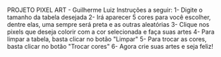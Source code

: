 PROJETO PIXEL ART - Guilherme Luiz
Instruções a seguir:
 1- Digite o tamanho da tabela desejada
 2- Irá aparecer 5 cores para você escolher, dentre elas, uma sempre será preta e as outras aleatórias
 3- Clique nos pixels que deseja colorir com a cor selecionada e faça suas artes
 4- Para limpar a tabela, basta clicar no botão "Limpar"
 5- Para trocar as cores, basta clicar no botão "Trocar cores"
 6- Agora crie suas artes e seja feliz!
